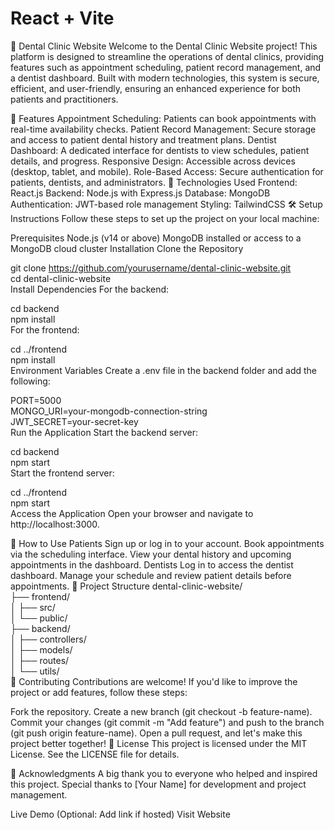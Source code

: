 # React + Vite

🦷 Dental Clinic Website
Welcome to the Dental Clinic Website project! This platform is designed to streamline the operations of dental clinics, providing features such as appointment scheduling, patient record management, and a dentist dashboard. Built with modern technologies, this system is secure, efficient, and user-friendly, ensuring an enhanced experience for both patients and practitioners.

📌 Features
Appointment Scheduling: Patients can book appointments with real-time availability checks.
Patient Record Management: Secure storage and access to patient dental history and treatment plans.
Dentist Dashboard: A dedicated interface for dentists to view schedules, patient details, and progress.
Responsive Design: Accessible across devices (desktop, tablet, and mobile).
Role-Based Access: Secure authentication for patients, dentists, and administrators.
🚀 Technologies Used
Frontend: React.js
Backend: Node.js with Express.js
Database: MongoDB
Authentication: JWT-based role management
Styling: TailwindCSS
🛠️ Setup Instructions
Follow these steps to set up the project on your local machine:

Prerequisites
Node.js (v14 or above)
MongoDB installed or access to a MongoDB cloud cluster
Installation
Clone the Repository

git clone https://github.com/yourusername/dental-clinic-website.git  
cd dental-clinic-website  
Install Dependencies
For the backend:

cd backend  
npm install  
For the frontend:

cd ../frontend  
npm install  
Environment Variables
Create a .env file in the backend folder and add the following:

PORT=5000  
MONGO_URI=your-mongodb-connection-string  
JWT_SECRET=your-secret-key  
Run the Application
Start the backend server:

cd backend  
npm start  
Start the frontend server:

cd ../frontend  
npm start  
Access the Application
Open your browser and navigate to http://localhost:3000.

📖 How to Use
Patients
Sign up or log in to your account.
Book appointments via the scheduling interface.
View your dental history and upcoming appointments in the dashboard.
Dentists
Log in to access the dentist dashboard.
Manage your schedule and review patient details before appointments.
🧩 Project Structure
dental-clinic-website/  
├── frontend/  
│   ├── src/  
│   └── public/  
├── backend/  
│   ├── controllers/  
│   ├── models/  
│   ├── routes/  
│   └── utils/  
🤝 Contributing
Contributions are welcome! If you'd like to improve the project or add features, follow these steps:

Fork the repository.
Create a new branch (git checkout -b feature-name).
Commit your changes (git commit -m "Add feature") and push to the branch (git push origin feature-name).
Open a pull request, and let's make this project better together!
📄 License
This project is licensed under the MIT License. See the LICENSE file for details.

🌟 Acknowledgments
A big thank you to everyone who helped and inspired this project. Special thanks to [Your Name] for development and project management.

Live Demo (Optional: Add link if hosted)
Visit Website
